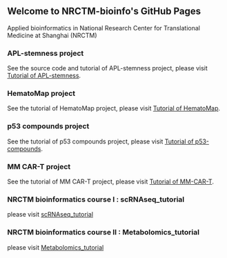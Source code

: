 
## Welcome to NRCTM-bioinfo's GitHub Pages

Applied bioinformatics in National Research Center for Translational Medicine at Shanghai (NRCTM)

### APL-stemness project

See the source code and tutorial of APL-stemness project, please visit [Tutorial of APL-stemness](https://nrctm-bioinfo.github.io/APL_stemness/index.html).

### HematoMap project

See the tutorial of HematoMap project, please visit [Tutorial of HematoMap](https://nrctm-bioinfo.github.io/HematoMap/index.html).

### p53 compounds project

See the tutorial of p53 compounds project, please visit [Tutorial of p53-compounds](https://nrctm-bioinfo.github.io/p53_compounds/index.html).


### MM CAR-T project

See the tutorial of MM CAR-T project, please visit [Tutorial of MM-CAR-T](https://nrctm-bioinfo.github.io/MM_CART_project/index.html).


### NRCTM bioinformatics course I : scRNAseq_tutorial

please visit [scRNAseq_tutorial](https://nrctm-bioinfo.github.io/scRNAseq_tutorial/index.html) 



### NRCTM bioinformatics course II : Metabolomics_tutorial

please visit [Metabolomics_tutorial](https://nrctm-bioinfo.github.io/Metabolomics_course/index.html) 





